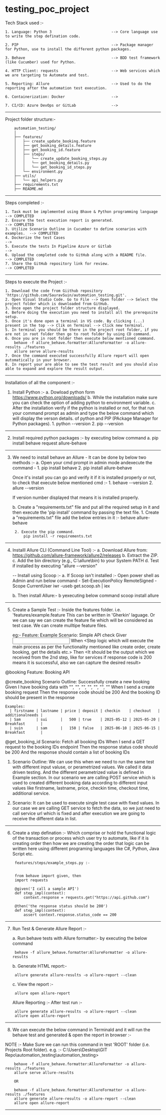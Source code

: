 # testing_poc_project

Tech Stack used :-

    1. Language: Python 3                           --> Core language use to write the step defination code.

    2. PIP                                          --> Package manager for Python, use to install the different python packages.

    3. Behave                                       --> BDD test framework (like Cucumber) used for Python.

    4. HTTP Client: requests                        --> Web services which we are targeting to Automate and test.

    5. Reporting: Allure                            --> Used to do the reporting after the automation test execution.

    6. Containerization: Docker                     -->

    7. CI/CD: Azure DevOps or GitLab                -->

-----------------------------------------------------------------------------------------------------------------------

Project folder structure:-

        automation_testing/
        │
        ├── features/
        │   ├── create_update_booking.feature
        │   ├── get_booking_details.feature
        │   ├── get_booking_id.feature
        │   ├── steps/
        │   │   └── create_update_booking_steps.py
        │   │   └── get_booking_details.py
        │   │   └── get_booking_id_steps.py
        │   └── environment.py
        ├── utils/
        │   └── api_helpers.py
        ├── requirements.txt
        ├── README.md

-----------------------------------------------------------------------------------------------------------------------

Steps completed :-

    1. Task must be implemented using Bhave & Python programming language       --> COMPLETED
    2. Ensure the test execution report is generated.                           --> COMPLETED
    3. Utilize Scenario Outline in Cucumber to define scenarios with examples.  --> COMPLETED
    4. Dockerize the test Cases                                                 -->
    5. Execute the tests In Pipeline Azure or Gitlab                            -->
    6. Upload the completed code to GitHub along with a README file.            --> COMPLETED
    7. Share the GitHub repository link for review.                             --> COMPLETED

-----------------------------------------------------------------------------------------------------------------------

Steps to execute the Project :- 

    1. Download the code from Giithub repository 'https://github.com/SauravSuin/automation_testing.git'.
    2. Open Visual Studio Code. Go to File --> Open folder --> Select the project folder which is downloaded from GitHub.
    3. Once open the project folder structure displayed.
    4. Before doing the execution you need to install all the prerequsite setup.
    5. Once it's done open a terminal in VS code. By clicking (...) present in the top --> Clik on Terminal --> Click new terminal.
    5. In terminal you should be there in the project root folder, if you are not in root folder then go to root folder by using CD command.
    6. Once you are in root folder then execute below mentioned command.
        behave -f allure_behave.formatter:AllureFormatter -o allure-results ./features
        allure serve allure-results
    7. Once the command executed successfully Allure report will open automatically in your browser.
    8. In report your are able to see the test result and you should also able to expand and explore the result output.

-----------------------------------------------------------------------------------------------------------------------

Installation of all the component :-

1. Install Python :-
    a. Dowload python form <https://www.python.org/downloads/>
    b. While the installation make sure you can check the option of adding python to environment variable.
    c. After the installation verify if the python is installed or not, for that run your command prompt as admin and type the below command which will display the verson details. of python and PIP (PAckage Manager for Python packages).
        1. python --version
        2. pip --version

-----------------------------------------------------------------------------------------------------------------------

2. Install required python packages :- by executing below command
    a. pip install behave request allure-behave

-----------------------------------------------------------------------------------------------------------------------

3. We need to install behave an Allure - It can be done by below two methods :-
    a. Open your cmd prompt in admin mode andexecute the command -
        1. pip install behave
        2. pip install allure-behave

    Once it's install you can go and verify it if it is installed properly or not, to check that execute below mentioned cmd :-
        1. behave --version
        2. allure --version

    If version number displayed that means it is installed properly.

    b. Create a "requirements.txt" file and put all the required setup in it and then execute the 'pip install' command by passing the text file.
        1. Create a "requirements.txt" file add the below entries in it :-
            behave
            allure-behave

        2. Execute the pip command.
            pip install -r requirements.txt

-----------------------------------------------------------------------------------------------------------------------

4. Installl Allure CLI (Command Line Tool) :-
    a. Download Allure from: <https://github.com/allure-framework/allure2/releases>
    b. Extract the ZIP.
    c. Add the bin directory (e.g., C:\allure\bin) to your System PATH
    d. Test if installed by executing "allure --version"

    -- Install using Scoop :-
    a. If Scoop isn't installed :- Open power shell as Admin and run below command -
        Set-ExecutionPolicy RemoteSigned -Scope CurrentUser
        iwr -useb get.scoop.sh | iex

    b. Then install Allure:- b yexecuting below command
        scoop install allure

-----------------------------------------------------------------------------------------------------------------------

5. Create a Sample Test :- Inside the features folder. i.e. 'features/example.feature
    This can be written in 'Gherkin' laguage. Or we can say we can create the feature fie which will be considered as test case.
    We can create mulltipe feature files.

    eg:- Feature: Example
            Scenario: Simple API check
                Giver <Input or prerequisiet>
                When  <Step logic which will execute the main process as per the functionality mentioned like create order, create booking, get the details etc.>
                Then  <It should be the output which we received from the 2nd step, like for services if response code is 200 means it is successful, also we can capture the desired result>

@booking
Feature: Booking API
  
  @create_booking
  Scenario Outline: Successfully create a new booking
    Given I have booking data with "<firstname>", "<lastname>", "<price>", "<deposit>", "<checkin>", "<checkout>", "<additionalneeds>"
    When I send a create booking request
    Then the response code should be 200
    And the booking ID should be present in the response

    Examples:
      | firstname | lastname | price | deposit | checkin    | checkout   | additionalneeds |
      | Sam       | sui      |   500 | true    | 2025-05-12 | 2025-05-20 | Breakfast       |
      | suin      | sam      |   150 | false   | 2025-06-10 | 2025-06-15 | Breakfast       |

  @get_booking_id
  Scenario: Fetch all booking IDs
    When I send a GET request to the booking IDs endpoint
    Then the response status code should be 200
    And the response should contain a list of booking IDs

1. Scenario Outline: We can use this when we need to run the same test with different input valuse, or          perametrized values. We called it data driven testing. And the different perametrized value is defined in Example section.
In our scenario we are calling POST service which is used to created different booking data according to different input values like firstname, lastname, price, checkin time, checkout time, additional service.

2. Scenario: It can be used to execute single test case with fixed values. In our case we are calling GET service to fetch the data, so we just need to call service url which is fixed and after execution we are going to receive the different data in list.

-----------------------------------------------------------------------------------------------------------------------

6. Create a step defination :- Which comprise or hold the functional logic of the transaction or process which user try to automate, like if it is creating order then how we are creating the order that logic can be written here using different programing languages like C#, Python, Java Script etc.

        features/steps/example_steps.py :- 


        from behave import given, then
        import requests

        @given('I call a sample API')
        def step_impl(context):
            context.response = requests.get("https://api.github.com")

        @then('the response status should be 200')
        def step_impl(context):
            assert context.response.status_code == 200

-----------------------------------------------------------------------------------------------------------------------

7. Run Test & Generate Allure Report :-

    a. Run behave tests with Allure formatter:- by executing the below command

        behave -f allure_behave.formatter:AllureFormatter -o allure-results

    b. Generate HTML report:-

        allure generate allure-results -o allure-report --clean

    c. View the report :-

        allure open allure-report

    Allure Reporting :- After test run :-

        allure generate allure-results -o allure-report --clean
        allure open allure-report

-----------------------------------------------------------------------------------------------------------------------

8. We can execute the below command in Terminald and it will run the behave test and generated & open the report in browser :-

NOTE :- Make Sure we can run this command in test 'ROOT' folder (i.e. Projects Root folder).
        e.g. :- C:\Users\Desktop\GIT Repo\automation_testing\automation_testing>

        behave -f allure_behave.formatter:AllureFormatter -o allure-results ./features
        allure serve allure-results

        OR

        behave -f allure_behave.formatter:AllureFormatter -o allure-results ./features
        allure generate allure-results -o allure-report --clean
        allure open allure-report




-----------------------------------------------------------------------------------------------------------------------
